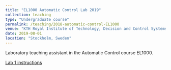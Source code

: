 ```yaml
---
title: "EL1000 Automatic Control Lab 2019"
collection: teaching
type: "Undergraduate course"
permalink: /teaching/2018-automatic-control-EL1000
venue: "KTH Royal Institute of Technology, Decision and Control Systems"
date: 2019-08-01
location: "Stockholm, Sweden"
---
```


Laboratory teaching assistant in the Automatic Control course EL1000.

[Lab 1 instructions](http://FilipKlaesson.github.io/files/EL1000-Lab1-instructions.pdf)

